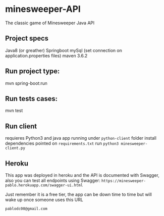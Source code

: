 # minesweeper-API
The classic game of Minesweeper Java API


## Project specs
Java8 (or greather)
Springboot
mySql (set connection on application.properties files)
maven 3.6.2


## Run project type:
mvn spring-boot:run


## Run tests cases:
mvn test


## Run client
requieres Python3 and java app running
under `python-client` folder install dependencies pointed on `requirements.txt` 
run `python3 minesweeper-client.py`


## Heroku
This app was deployed in heroku and the API is documented with Swagger,
also you can test all endpoints using Swagger:
`https://minesweeper-pablo.herokuapp.com/swagger-ui.html`

Just remember it is a free tier, the app can be down time to time but will wake up
once someone uses this URL

`pablodc00@gmail.com`

